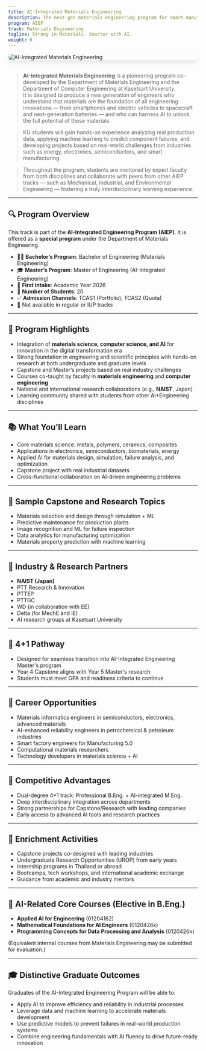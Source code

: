 ```yaml
---
title: AI-Integrated Materials Engineering
description: The next-gen materials engineering program for smart manufacturing, semiconductors, and AI-powered innovation.
program: AIEP
track: Materials Engineering
tagline: Strong in Materials. Smarter with AI.
weight: 6
---
```


<img src="../../../img/banners/materials-hero.png"
     alt="AI-Integrated Materials Engineering"
     style="max-width: 100%; height: auto; margin: 0 0 2rem 0; border-radius: 1rem; box-shadow: 0 6px 12px rgba(0,0,0,0.1); display: block;" />

> **AI-Integrated Materials Engineering** is a pioneering program co-developed by the Department of Materials Engineering and the Department of Computer Engineering at Kasetsart University.  
> It is designed to produce a new generation of engineers who understand that materials are the foundation of all engineering innovations — from smartphones and electric vehicles to spacecraft and next-generation batteries — and who can harness AI to unlock the full potential of these materials.

> KU students will gain hands-on experience analyzing real production data, applying machine learning to predict component failures, and developing projects based on real-world challenges from industries such as energy, electronics, semiconductors, and smart manufacturing.

> Throughout the program, students are mentored by expert faculty from both disciplines and collaborate with peers from other AIEP tracks — such as Mechanical, Industrial, and Environmental Engineering — fostering a truly interdisciplinary learning experience.

---

## 🔍 Program Overview

This track is part of the **AI-Integrated Engineering Program (AIEP)**. It is offered as a **special program** under the Department of Materials Engineering.

- 🧑‍🏫 **Bachelor’s Program**: Bachelor of Engineering (Materials Engineering)
- 🎓 **Master’s Program**: Master of Engineering (AI-Integrated Engineering)
- 📅 **First intake**: Academic Year 2026
- 👥 **Number of Students**: 20
- ✅ **Admission Channels**: TCAS1 (Portfolio), TCAS2 (Quota)
- 🚫 Not available in regular or IUP tracks

---

## 🧠 Program Highlights

- Integration of **materials science, computer science, and AI** for innovation in the digital transformation era
- Strong foundation in engineering and scientific principles with hands-on research at both undergraduate and graduate levels
- Capstone and Master’s projects based on real industry challenges
- Courses co-taught by faculty in **materials engineering** and **computer engineering**
- National and international research collaborations (e.g., **NAIST**, Japan)
- Learning community shared with students from other AI+Engineering disciplines

---

## 📚 What You’ll Learn

- Core materials science: metals, polymers, ceramics, composites
- Applications in electronics, semiconductors, biomaterials, energy
- Applied AI for materials design, simulation, failure analysis, and optimization
- Capstone project with real industrial datasets
- Cross-functional collaboration on AI-driven engineering problems

---

## 🧪 Sample Capstone and Research Topics

- Materials selection and design through simulation + ML
- Predictive maintenance for production plants
- Image recognition and ML for failure inspection
- Data analytics for manufacturing optimization
- Materials property prediction with machine learning

---

## 🤝 Industry & Research Partners

- **NAIST (Japan)**
- PTT Research & Innovation
- PTTEP
- PTTGC
- WD (in collaboration with EE)
- Delta (for MechE and IE)
- AI research groups at Kasetsart University

---

## 🔄 4+1 Pathway

- Designed for seamless transition into AI-Integrated Engineering Master's program
- Year 4 Capstone aligns with Year 5 Master's research
- Students must meet GPA and readiness criteria to continue

---

## 🧭 Career Opportunities

- Materials informatics engineers in semiconductors, electronics, advanced materials
- AI-enhanced reliability engineers in petrochemical & petroleum industries
- Smart factory engineers for Manufacturing 5.0
- Computational materials researchers
- Technology developers in materials science + AI

---

## 🌟 Competitive Advantages

- Dual-degree 4+1 track: Professional B.Eng. + AI-integrated M.Eng.
- Deep interdisciplinary integration across departments
- Strong partnerships for Capstone/Research with leading companies
- Early access to advanced AI tools and research practices

---

## 🎒 Enrichment Activities

- Capstone projects co-designed with leading industries
- Undergraduate Research Opportunities (UROP) from early years
- Internship programs in Thailand or abroad
- Bootcamps, tech workshops, and international academic exchange
- Guidance from academic and industry mentors

---

## 🧩 AI-Related Core Courses (Elective in B.Eng.)

- **Applied AI for Engineering** (01204162)
- **Mathematical Foundations for AI Engineers** (0120426x)
- **Programming Concepts for Data Processing and Analysis** (0120426x)

(Equivalent internal courses from Materials Engineering may be submitted for evaluation.)

---

## 🎓 Distinctive Graduate Outcomes

Graduates of the AI-Integrated Engineering Program will be able to:

- Apply AI to improve efficiency and reliability in industrial processes
- Leverage data and machine learning to accelerate materials development
- Use predictive models to prevent failures in real-world production systems
- Combine engineering fundamentals with AI fluency to drive future-ready innovation
